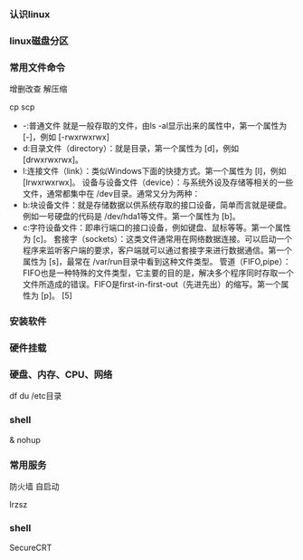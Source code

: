 ### 认识linux 

### linux磁盘分区

### 常用文件命令
增删改查
解压缩

cp scp

* -:普通文件 就是一般存取的文件，由ls -al显示出来的属性中，第一个属性为 [-]，例如 [-rwxrwxrwx]
* d:目录文件（directory）：就是目录，第一个属性为 [d]，例如 [drwxrwxrwx]。
* l:连接文件（link）：类似Windows下面的快捷方式。第一个属性为 [l]，例如 [lrwxrwxrwx]。
设备与设备文件（device）：与系统外设及存储等相关的一些文件，通常都集中在 /dev目录。通常又分为两种：
* b:块设备文件：就是存储数据以供系统存取的接口设备，简单而言就是硬盘。例如一号硬盘的代码是 /dev/hda1等文件。第一个属性为 [b]。
* c:字符设备文件：即串行端口的接口设备，例如键盘、鼠标等等。第一个属性为 [c]。
套接字（sockets）：这类文件通常用在网络数据连接。可以启动一个程序来监听客户端的要求，客户端就可以通过套接字来进行数据通信。第一个属性为 [s]，最常在 /var/run目录中看到这种文件类型。
管道（FIFO,pipe）：FIFO也是一种特殊的文件类型，它主要的目的是，解决多个程序同时存取一个文件所造成的错误。FIFO是first-in-first-out（先进先出）的缩写。第一个属性为 [p]。 [5] 

### 安装软件

### 硬件挂载

### 硬盘、内存、CPU、网络

df
du
/etc目录
### shell
&
nohup
> >>

### 常用服务
防火墙
自启动

lrzsz

### shell
SecureCRT

